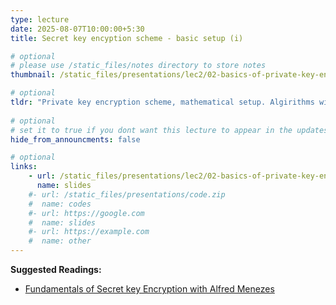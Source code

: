 ```yaml
---
type: lecture
date: 2025-08-07T10:00:00+5:30
title: Secret key encyption scheme - basic setup (i)

# optional
# please use /static_files/notes directory to store notes
thumbnail: /static_files/presentations/lec2/02-basics-of-private-key-encryption.png

# optional
tldr: "Private key encryption scheme, mathematical setup. Algirithms with coin tossing capability i.e., probabilistic algorithm. Kerckhoffs' Principle and its importance."
  
# optional
# set it to true if you dont want this lecture to appear in the updates section
hide_from_announcments: false

# optional
links: 
    - url: /static_files/presentations/lec2/02-basics-of-private-key-encryption.pdf
      name: slides
    #- url: /static_files/presentations/code.zip
    #  name: codes
    #- url: https://google.com
    #  name: slides
    #- url: https://example.com
    #  name: other
---
```

<!-- Other additional contents using markdown -->
**Suggested Readings:**
- [Fundamentals of Secret key Encryption with Alfred Menezes](https://youtu.be/d3lYKB-vhvE)
